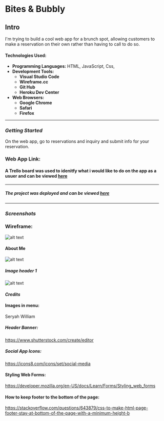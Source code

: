 # Bites & Bubbly 

## Intro
I'm trying to build a cool web app for a brunch spot, allowing customers to make a reservation on their own rather than having to call to do so.

#### Technologies Used: 

- **Programming Languages:** HTML, JavaScript, Css,
- **Development Tools:**
    - **Visual Studio Code**
    - **Wireframe.cc**
    - **Git Hub**
    - **Heroku Dev Center**
- **Web Browsers:**
    - **Google Chrome**
    - **Safari**
    - **Firefox**

---

### **_Getting Started_**

On the web app, go to reservations and inquiry and submit info for your reservation.

### Web App Link:


#### A Trello board was used to idenitfy what i would like to do on the app as a usuer and can be viewed [here](https://trello.com/b/UrpVS79s/bites-bubbly)

--- 

##### The project was deployed and can be viewed [here](url)


---

### **_Screenshots_** 

### Wireframe: 
![alt text](Images/screenshot.png)


#### About Me
![alt text](Images/seryah.jpeg)



##### Image header 1
![alt text](Images/Untitled.jpg) 


#### **_Credits_**

#### Images in menu: 
Seryah William

##### Header Banner:
https://www.shutterstock.com/create/editor 


##### Social App Icons:
https://icons8.com/icons/set/social-media 


#### Styling Web Forms:
https://developer.mozilla.org/en-US/docs/Learn/Forms/Styling_web_forms 

#### How to keep footer to the bottom of the page:
https://stackoverflow.com/questions/643879/css-to-make-html-page-footer-stay-at-bottom-of-the-page-with-a-minimum-height-b


